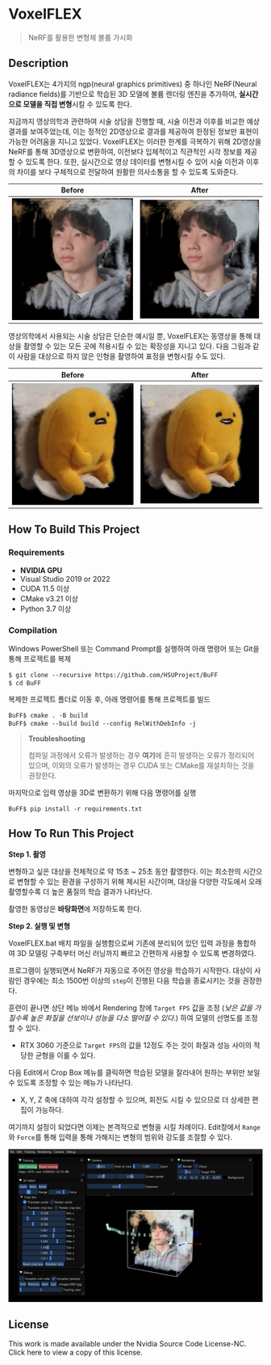 # VoxelFLEX

> NeRF를 활용한 변형체 볼륨 가시화



## Description

VoxelFLEX는 4가지의 ngp(neural graphics primitives) 중 하나인 NeRF(Neural radiance fields)를 기반으로 학습된 3D 모델에 볼륨 렌더링 엔진을 추가하여, **실시간으로 모델을 직접 변형**시킬 수 있도록 한다.

지금까지 영상의학과 관련하여 시술 상담을 진행할 때, 시술 이전과 이후를 비교한 예상 결과를 보여주었는데, 이는 정적인 2D영상으로 결과를 제공하여 한정된 정보만 표현이 가능한 어려움을 지니고 있었다. VoxelFLEX는 이러한 한계를 극복하기 위해 2D영상을 NeRF를 통해 3D영상으로 변환하여, 이전보다 입체적이고 직관적인 시각 정보를 제공할 수 있도록 한다. 또한, 실시간으로 영상 데이터를 변형시킬 수 있어 시술 이전과 이후의 차이를 보다 구체적으로 전달하여 원활한 의사소통을 할 수 있도록 도와준다.

<table>
    <thead>
        <tr>
            <th style="text-align: center">Before</th>
        	<th style="text-align: center">After</th>
        </tr>
    </thead>
    <tbody>
    	<tr>
        	<th style="text-align: center"><img src="https://github.com/HSUProject/BuFF/blob/main/docs/assets_readme/Before02.jpg" alt="Before" style="zoom:80%;" /></th>
            <th style="text-align: center"><img src="https://github.com/HSUProject/BuFF/blob/main/docs/assets_readme/After02.jpg" alt="After" style="zoom:80%;" /></th>
        </tr>
    </tbody>
</table>



영상의학에서 사용되는 시술 상담은 단순한 예시일 뿐, VoxelFLEX는 동영상을 통해 대상을 촬영할 수 있는 모든 곳에 적용시킬 수 있는 확장성을 지니고 있다. 다음 그림과 같이 사람을 대상으로 하지 않은 인형을 촬영하여 표정을 변형시킬 수도 있다.

<table>
    <thead>
        <tr>
            <th style="text-align: center">Before</th>
        	<th style="text-align: center">After</th>
        </tr>
    </thead>
    <tbody>
    	<tr>
        	<th style="text-align: center"><img src="https://github.com/HSUProject/BuFF/blob/main/docs/assets_readme/Before01.jpg" alt="Before" style="zoom:80%;" /></th>
            <th style="text-align: center"><img src="https://github.com/HSUProject/BuFF/blob/main/docs/assets_readme/After01.jpg" alt="After" style="zoom:80%;" /></th>
        </tr>
    </tbody>
</table>




## How To Build This Project

### Requirements

- **NVIDIA GPU**
- Visual Studio 2019 or 2022
- CUDA 11.5 이상
- CMake v3.21 이상
- Python 3.7 이상



### Compilation

Windows PowerShell 또는 Command Prompt를 실행하여 아래 명령어 또는 Git을 통해 프로젝트를 복제

```shell
$ git clone --recursive https://github.com/HSUProject/BuFF
$ cd BuFF
```



복제한 프로젝트 폴더로 이동 후, 아래 명령어를 통해 프로젝트를 빌드

```shell
BuFF$ cmake . -B build
BuFF$ cmake --build build --config RelWithDebInfo -j
```



> **Troubleshooting**
>
> 컴파일 과정에서 오류가 발생하는 경우 <a style="text-decoration: none" href="https://github.com/NVlabs/instant-ngp#troubleshooting-compile-errors">여기</a>에 흔히 발생하는 오류가 정리되어 있으며, 이외의 오류가 발생하는 경우 CUDA 또는 CMake를 재설치하는 것을 권장한다.



마지막으로 입력 영상을 3D로 변환하기 위해 다음 명령어를 실행

```shell
BuFF$ pip install -r requirements.txt
```



## How To Run This Project

**Step 1. 촬영**

변형하고 싶은 대상을 전체적으로 약 15초 ~ 25초 동안 촬영한다. 이는 최소한의 시간으로 변형할 수 있는 환경을 구성하기 위해 제시된 시간이며, 대상을 다양한 각도에서 오래 촬영할수록 더 높은 품질의 학습 결과가 나타난다.

촬영한 동영상은 **바탕화면**에 저장하도록 한다.



**Step 2. 실행 및 변형**

VoxelFLEX.bat 배치 파일을 실행함으로써 기존에 분리되어 있던 입력 과정을 통합하여 3D 모델링 구축부터 머신 러닝까지 빠르고 간편하게 사용할 수 있도록 변경하였다.

프로그램이 실행되면서 NeRF가 자동으로 주어진 영상을 학습하기 시작한다. 대상이 사람인 경우에는 최소 1500번 이상의 `step`이 진행된 다음 학습을 종료시키는 것을 권장한다.

훈련이 끝나면 상단 메뉴 바에서 Rendering 창에 `Target FPS` 값을 조정 (*낮은 값을 가질수록 높은 화질을 선보이나 성능을 다소 떨어질 수 있다*.) 하여 모델의 선명도를 조정할 수 있다. 

- RTX 3060 기준으로 `Target FPS`의 값을 12정도 주는 것이 화질과 성능 사이의 적당한 균형을 이룰 수 있다.

다음 Edit에서 Crop Box 메뉴를 클릭하면 학습된 모델을 잘라내어 원하는 부위만 보일 수 있도록 조정할 수 있는 메뉴가 나타난다.

- X, Y, Z 축에 대하여 각각 설정할 수 있으며, 회전도 시킬 수 있으므로 더 상세한 편집이 가능하다.

여기까지 설정이 되었다면 이제는 본격적으로 변형을 시킬 차례이다. Edit창에서 `Range`와 `Force`를 통해 입력을 통해 가해지는 변형의 범위와 강도를 조절할 수 있다.

![](https://github.com/HSUProject/BuFF/blob/main/docs/assets_readme/voxelscreen.jpg)



## License

This work is made available under the Nvidia Source Code License-NC. Click <a style="text-decoration: none " href="https://github.com/HSUProject/BuFF/blob/main/LICENSE.txt">here</a> to view a copy of this license.

